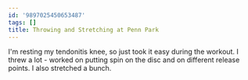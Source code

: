 ```yaml
---
id: '9897025450653487'
tags: []
title: Throwing and Stretching at Penn Park
---
```


I'm resting my tendonitis knee, so just took it easy during the workout. I threw a lot - worked on putting spin on the disc and on different release points. I also stretched a bunch.
